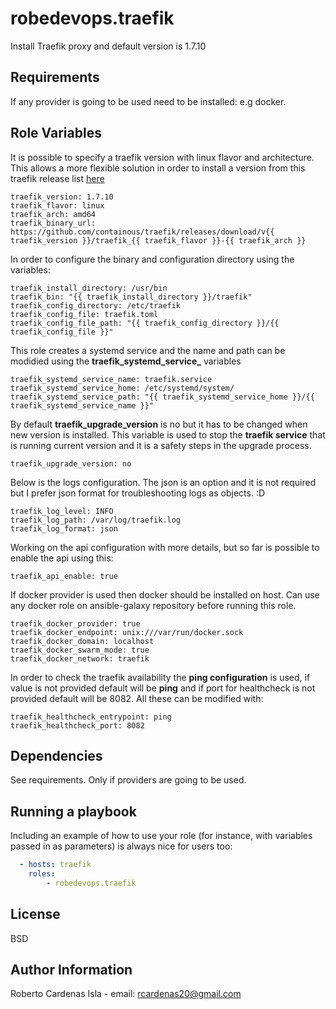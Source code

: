 robedevops.traefik
=========

Install Traefik proxy and default version is 1.7.10

Requirements
------------

If any provider is going to be used need to be installed: e.g docker.

Role Variables
--------------
It is possible to specify a traefik version with linux flavor and architecture. This allows a more flexible solution in order to install a version from this traefik release list [here](https://github.com/containous/traefik/releases)

```
traefik_version: 1.7.10
traefik_flavor: linux
traefik_arch: amd64
traefik_binary_url: https://github.com/containous/traefik/releases/download/v{{ traefik_version }}/traefik_{{ traefik_flavor }}-{{ traefik_arch }}
```

In order to configure the binary and configuration directory using the variables:

```
traefik_install_directory: /usr/bin
traefik_bin: "{{ traefik_install_directory }}/traefik"
traefik_config_directory: /etc/traefik
traefik_config_file: traefik.toml
traefik_config_file_path: "{{ traefik_config_directory }}/{{ traefik_config_file }}"
```

This role creates a systemd service and the name and path can be modidied using the **traefik_systemd_service_** variables

```
traefik_systemd_service_name: traefik.service
traefik_systemd_service_home: /etc/systemd/system/
traefik_systemd_service_path: "{{ traefik_systemd_service_home }}/{{ traefik_systemd_service_name }}"
```

By default **traefik_upgrade_version** is no but it has to be changed when new version is installed. This variable is used to stop the **traefik service** that is running current version and it is a safety steps in the upgrade process.

```
traefik_upgrade_version: no
```

Below is the logs configuration. The json is an option and it is not required but I prefer json format for troubleshooting logs as objects. :D

```
traefik_log_level: INFO
traefik_log_path: /var/log/traefik.log
traefik_log_format: json
```

Working on the api configuration with more details, but so far is possible to enable the api using this:

```
traefik_api_enable: true
```

If docker provider is used then docker should be installed on host. Can use any docker role on ansible-galaxy repository before running this role. 

```
traefik_docker_provider: true
traefik_docker_endpoint: unix:///var/run/docker.sock
traefik_docker_domain: localhost
traefik_docker_swarm_mode: true
traefik_docker_network: traefik
```

In order to check the traefik availability the **ping configuration** is used, if value is not provided default will be **ping** and if port for healthcheck is not provided default will be 8082. All these can be modified with:

```
traefik_healthcheck_entrypoint: ping
traefik_healthcheck_port: 8082
```

Dependencies
------------

See requirements. Only if providers are going to be used.

Running a playbook
----------------

Including an example of how to use your role (for instance, with variables passed in as parameters) is always nice for users too:

```yaml
  - hosts: traefik
    roles:
        - robedevops.traefik
```

License
-------

BSD

Author Information
------------------

Roberto Cardenas Isla - email: rcardenas20@gmail.com
